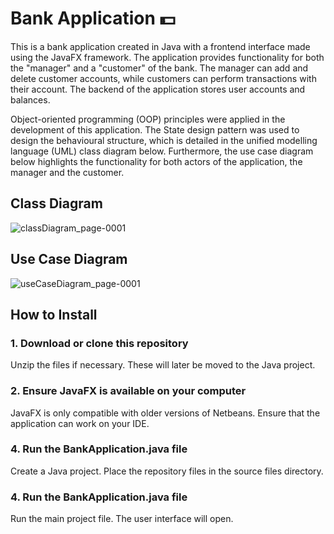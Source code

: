 # Bank Application :dollar:
This is a bank application created in Java with a frontend interface made using the JavaFX framework. The application provides functionality for both the "manager" and a "customer" of the bank. The manager can add and delete customer accounts, while customers can perform transactions with their account. The backend of the application stores user accounts and balances.

Object-oriented programming (OOP) principles were applied in the development of this application. The State design pattern was used to design the behavioural structure, which is detailed in the unified modelling language (UML) class diagram below. Furthermore, the use case diagram below highlights the functionality for both actors of the application, the manager and the customer.

## Class Diagram
![classDiagram_page-0001](https://github.com/user-attachments/assets/a6f8dee6-6b65-40e2-ae47-4036d076b750)

## Use Case Diagram
![useCaseDiagram_page-0001](https://github.com/user-attachments/assets/6d16f225-fd4d-4db3-9d11-673c0d14a8bb)

## How to Install
### 1. Download or clone this repository
Unzip the files if necessary. These will later be moved to the Java project.

### 2. Ensure JavaFX is available on your computer
JavaFX is only compatible with older versions of Netbeans. Ensure that the application can work on your IDE.

### 4. Run the BankApplication.java file
Create a Java project. Place the repository files in the source files directory.

### 4. Run the BankApplication.java file
Run the main project file. The user interface will open.
